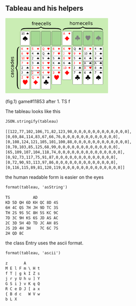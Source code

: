 ## Tableau and his helpers

<img src='i/layout.png'>

(fig.1) game#11853 after 1. TS f

The tableau looks like this

```
JSON.stringify(tableau)

[[122,77,102,106,71,82,123,98,0,0,0,0,0,0,0,0,0,0,0,0],[0,69,84,114,83,67,66,76,0,0,0,0,0,0,0,0,0,0,0,0],[0,108,124,121,105,101,100,88,0,0,0,0,0,0,0,0,0,0,0,0],[0,70,103,85,125,68,99,0,0,0,0,0,0,0,0,0,0,0,0,0],[65,109,107,104,118,74,0,0,0,0,0,0,0,0,0,0,0,0,0,0],[0,92,73,117,75,91,87,0,0,0,0,0,0,0,0,0,0,0,0,0],[0,72,90,93,113,97,86,0,0,0,0,0,0,0,0,0,0,0,0,0],[0,116,115,89,81,120,119,0,0,0,0,0,0,0,0,0,0,0,0,0]]
```

the human readable form is easier on the eyes

```
format(tableau, 'asString')

TS          AD          
KD 5D QH 6D KH QC 8D 4S 
6H 4C QS 7H JH 9D TC 3S 
TH 2S 9S 5C 8H 5S KC 9C 
7D 3C 9H KS 6S JD AS AC 
2C 3D 5H 4D TD JC AH 8S 
JS 2D 4H 3H    7C 6C 7S 
2H QD 8C 
```
the class Entry uses the ascii format.

```
format(tableau, 'ascii')

z       A       
M E l F m \ H t 
f T | g k I Z s 
j r y U h u ] Y 
G S i } v K q Q 
R C e D J [ a x 
{ B d c   W V w 
b L X           
```
